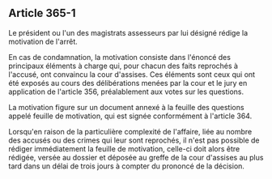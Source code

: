 Article 365-1
----
Le président ou l'un des magistrats assesseurs par lui désigné rédige la
motivation de l'arrêt.

En cas de condamnation, la motivation consiste dans l'énoncé des principaux
éléments à charge qui, pour chacun des faits reprochés à l'accusé, ont convaincu
la cour d'assises. Ces éléments sont ceux qui ont été exposés au cours des
délibérations menées par la cour et le jury en application de l'article 356,
préalablement aux votes sur les questions.

La motivation figure sur un document annexé à la feuille des questions appelé
feuille de motivation, qui est signée conformément à l'article 364.

Lorsqu'en raison de la particulière complexité de l'affaire, liée au nombre des
accusés ou des crimes qui leur sont reprochés, il n'est pas possible de rédiger
immédiatement la feuille de motivation, celle-ci doit alors être rédigée, versée
au dossier et déposée au greffe de la cour d'assises au plus tard dans un délai
de trois jours à compter du prononcé de la décision.
